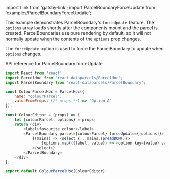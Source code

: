 import Link from 'gatsby-link';
import ParcelBoundaryForceUpdate from 'examples/ParcelBoundaryForceUpdate';

This example demonstrates ParcelBoundary's `forceUpdate` feature. The `options` array loads shortly after the components mount and the parcel is created. ParcelBoundaries use pure rendering by default, so it will not normally update when the contents of the `options` prop changes.

The `forceUpdate` option is used to force the ParcelBoundary to update when `options` changes.

<Link to="/api/ParcelBoundary#forceUpdate">API reference for ParcelBoundary.forceUpdate</Link>

<ParcelBoundaryForceUpdate />

```js
import React from 'react';
import ParcelHoc from 'react-dataparcels/ParcelHoc';
import ParcelBoundary from 'react-dataparcels/ParcelBoundary';

const ColourParcelHoc = ParcelHoc({
    name: "colourParcel",
    valueFromProps: (/* props */) => "Option A"
});

const ColourEditor = (props) => {
    let {colourParcel, options} = props;
    return <div>
        <label>favourite colour</label>
        <ParcelBoundary parcel={colourParcel} forceUpdate={[options]}>
            {(mains) => <select {...mains.spreadDOM()}>
                {options.map(({label, value}) => <option key={value} value={value}>{label}</option>)}
            </select>}
        </ParcelBoundary>
    </div>;
};

export default ColourParcelHoc(ColourEditor);

```
